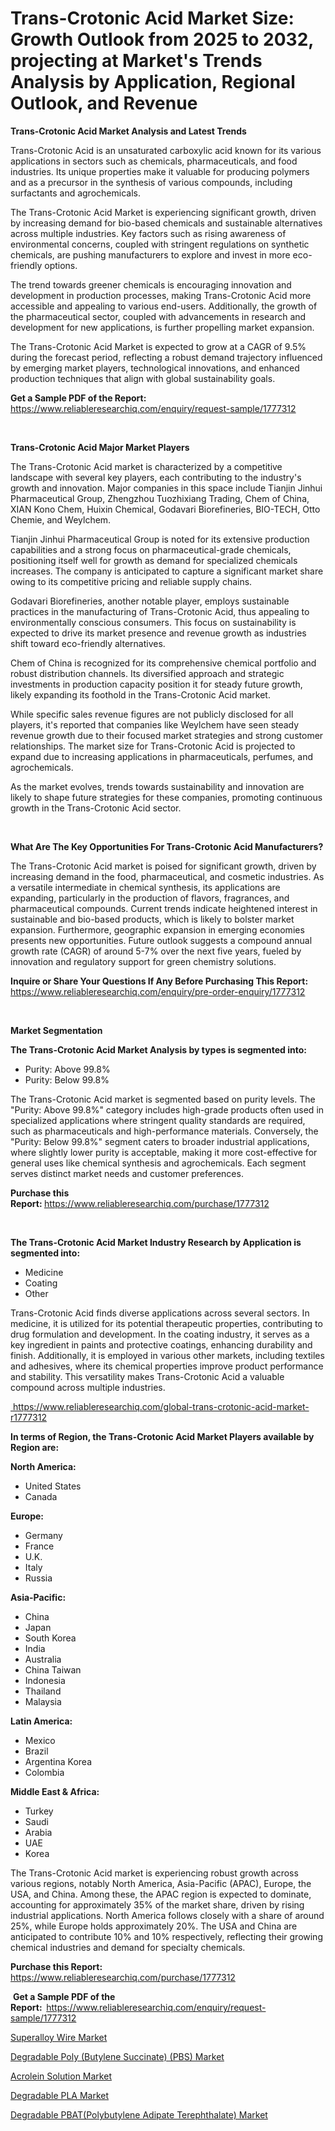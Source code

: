 <p><h1>Trans-Crotonic Acid Market Size: Growth Outlook from 2025 to 2032, projecting at Market's Trends Analysis by Application, Regional Outlook, and Revenue</h1></p><p><strong>Trans-Crotonic Acid Market Analysis and Latest Trends</strong></p>
<p><p>Trans-Crotonic Acid is an unsaturated carboxylic acid known for its various applications in sectors such as chemicals, pharmaceuticals, and food industries. Its unique properties make it valuable for producing polymers and as a precursor in the synthesis of various compounds, including surfactants and agrochemicals. </p><p>The Trans-Crotonic Acid Market is experiencing significant growth, driven by increasing demand for bio-based chemicals and sustainable alternatives across multiple industries. Key factors such as rising awareness of environmental concerns, coupled with stringent regulations on synthetic chemicals, are pushing manufacturers to explore and invest in more eco-friendly options. </p><p>The trend towards greener chemicals is encouraging innovation and development in production processes, making Trans-Crotonic Acid more accessible and appealing to various end-users. Additionally, the growth of the pharmaceutical sector, coupled with advancements in research and development for new applications, is further propelling market expansion. </p><p>The Trans-Crotonic Acid Market is expected to grow at a CAGR of 9.5% during the forecast period, reflecting a robust demand trajectory influenced by emerging market players, technological innovations, and enhanced production techniques that align with global sustainability goals.</p></p>
<p><strong>Get a Sample PDF of the Report:&nbsp;</strong> <a href="https://www.reliableresearchiq.com/enquiry/request-sample/1777312?utm_campaign=1121&utm_medium=2&utm_source=Github&utm_content=ia&utm_term=02022025&utm_id=trans-crotonic-acid">https://www.reliableresearchiq.com/enquiry/request-sample/1777312</a></p>
<p>&nbsp;</p>
<p><strong>Trans-Crotonic Acid Major Market Players</strong></p>
<p><p>The Trans-Crotonic Acid market is characterized by a competitive landscape with several key players, each contributing to the industry's growth and innovation. Major companies in this space include Tianjin Jinhui Pharmaceutical Group, Zhengzhou Tuozhixiang Trading, Chem of China, XIAN Kono Chem, Huixin Chemical, Godavari Biorefineries, BIO-TECH, Otto Chemie, and Weylchem.</p><p>Tianjin Jinhui Pharmaceutical Group is noted for its extensive production capabilities and a strong focus on pharmaceutical-grade chemicals, positioning itself well for growth as demand for specialized chemicals increases. The company is anticipated to capture a significant market share owing to its competitive pricing and reliable supply chains.</p><p>Godavari Biorefineries, another notable player, employs sustainable practices in the manufacturing of Trans-Crotonic Acid, thus appealing to environmentally conscious consumers. This focus on sustainability is expected to drive its market presence and revenue growth as industries shift toward eco-friendly alternatives.</p><p>Chem of China is recognized for its comprehensive chemical portfolio and robust distribution channels. Its diversified approach and strategic investments in production capacity position it for steady future growth, likely expanding its foothold in the Trans-Crotonic Acid market.</p><p>While specific sales revenue figures are not publicly disclosed for all players, it's reported that companies like Weylchem have seen steady revenue growth due to their focused market strategies and strong customer relationships. The market size for Trans-Crotonic Acid is projected to expand due to increasing applications in pharmaceuticals, perfumes, and agrochemicals.</p><p>As the market evolves, trends towards sustainability and innovation are likely to shape future strategies for these companies, promoting continuous growth in the Trans-Crotonic Acid sector.</p></p>
<p>&nbsp;</p>
<p><strong>What Are The Key Opportunities For Trans-Crotonic Acid Manufacturers?</strong></p>
<p><p>The Trans-Crotonic Acid market is poised for significant growth, driven by increasing demand in the food, pharmaceutical, and cosmetic industries. As a versatile intermediate in chemical synthesis, its applications are expanding, particularly in the production of flavors, fragrances, and pharmaceutical compounds. Current trends indicate heightened interest in sustainable and bio-based products, which is likely to bolster market expansion. Furthermore, geographic expansion in emerging economies presents new opportunities. Future outlook suggests a compound annual growth rate (CAGR) of around 5-7% over the next five years, fueled by innovation and regulatory support for green chemistry solutions.</p></p>
<p><strong>Inquire or Share Your Questions If Any Before Purchasing This Report:</strong> <a href="https://www.reliableresearchiq.com/enquiry/pre-order-enquiry/1777312?utm_campaign=1121&utm_medium=2&utm_source=Github&utm_content=ia&utm_term=02022025&utm_id=trans-crotonic-acid">https://www.reliableresearchiq.com/enquiry/pre-order-enquiry/1777312</a></p>
<p>&nbsp;</p>
<p><strong>Market Segmentation</strong></p>
<p><strong>The Trans-Crotonic Acid Market Analysis by types is segmented into:</strong></p>
<p><ul><li>Purity: Above 99.8%</li><li>Purity: Below 99.8%</li></ul></p>
<p><p>The Trans-Crotonic Acid market is segmented based on purity levels. The "Purity: Above 99.8%" category includes high-grade products often used in specialized applications where stringent quality standards are required, such as pharmaceuticals and high-performance materials. Conversely, the "Purity: Below 99.8%" segment caters to broader industrial applications, where slightly lower purity is acceptable, making it more cost-effective for general uses like chemical synthesis and agrochemicals. Each segment serves distinct market needs and customer preferences.</p></p>
<p><strong>Purchase this Report:&nbsp;</strong><a href="https://www.reliableresearchiq.com/purchase/1777312?utm_campaign=1121&utm_medium=2&utm_source=Github&utm_content=ia&utm_term=02022025&utm_id=trans-crotonic-acid">https://www.reliableresearchiq.com/purchase/1777312</a></p>
<p>&nbsp;</p>
<p><strong>The Trans-Crotonic Acid Market Industry Research by Application is segmented into:</strong></p>
<p><ul><li>Medicine</li><li>Coating</li><li>Other</li></ul></p>
<p><p>Trans-Crotonic Acid finds diverse applications across several sectors. In medicine, it is utilized for its potential therapeutic properties, contributing to drug formulation and development. In the coating industry, it serves as a key ingredient in paints and protective coatings, enhancing durability and finish. Additionally, it is employed in various other markets, including textiles and adhesives, where its chemical properties improve product performance and stability. This versatility makes Trans-Crotonic Acid a valuable compound across multiple industries.</p></p>
<p><a href="https://www.reliableresearchiq.com/global-trans-crotonic-acid-market-r1777312?utm_campaign=1121&utm_medium=2&utm_source=Github&utm_content=ia&utm_term=02022025&utm_id=trans-crotonic-acid">&nbsp;https://www.reliableresearchiq.com/global-trans-crotonic-acid-market-r1777312</a></p>
<p><strong>In terms of Region, the Trans-Crotonic Acid Market Players available by Region are:</strong></p>
<p>
    <p> <strong> North America: </strong>
        <ul>
            <li>United States</li>
            <li>Canada</li>
        </ul>
        </p> 
    <p> <strong> Europe: </strong>
        <ul>
            <li>Germany</li>
            <li>France</li>
            <li>U.K.</li>
            <li>Italy</li>
            <li>Russia</li>
        </ul>
        </p> 
    <p> <strong> Asia-Pacific: </strong>
        <ul>
            <li>China</li>
            <li>Japan</li>
            <li>South Korea</li>
            <li>India</li>
            <li>Australia</li>
            <li>China Taiwan</li>
            <li>Indonesia</li>
            <li>Thailand</li>
            <li>Malaysia</li>
        </ul>
        </p> 
    <p> <strong> Latin America: </strong>
        <ul>
            <li>Mexico</li>
            <li>Brazil</li>
            <li>Argentina Korea</li>
            <li>Colombia</li>
        </ul>
        </p> 
    <p> <strong> Middle East & Africa: </strong>
        <ul>
            <li>Turkey</li>
            <li>Saudi</li>
            <li>Arabia</li>
            <li>UAE</li>
            <li>Korea</li>
        </ul>
    </p>
    </p>
<p><p>The Trans-Crotonic Acid market is experiencing robust growth across various regions, notably North America, Asia-Pacific (APAC), Europe, the USA, and China. Among these, the APAC region is expected to dominate, accounting for approximately 35% of the market share, driven by rising industrial applications. North America follows closely with a share of around 25%, while Europe holds approximately 20%. The USA and China are anticipated to contribute 10% and 10% respectively, reflecting their growing chemical industries and demand for specialty chemicals.</p></p>
<p><strong>Purchase this Report: </strong><a href="https://www.reliableresearchiq.com/purchase/1777312?utm_campaign=1121&utm_medium=2&utm_source=Github&utm_content=ia&utm_term=02022025&utm_id=trans-crotonic-acid">https://www.reliableresearchiq.com/purchase/1777312</a></p>
<p>&nbsp;<strong>Get a Sample PDF of the Report:&nbsp;&nbsp;</strong><a href="https://www.reliableresearchiq.com/enquiry/request-sample/1777312?utm_campaign=1121&utm_medium=2&utm_source=Github&utm_content=ia&utm_term=02022025&utm_id=trans-crotonic-acid">https://www.reliableresearchiq.com/enquiry/request-sample/1777312</a></p>
<p><strong></strong></p>
<p><p><a href="https://github.com/nkbaroga/Market-Research-Report-List-1/blob/main/superalloy-wire-market.md?utm_campaign=1121&utm_medium=2&utm_source=Github&utm_content=ia&utm_term=02022025&utm_id=trans-crotonic-acid">Superalloy Wire Market</a></p><p><a href="https://github.com/ritooesiaba/Market-Research-Report-List-1/blob/main/degradable-poly-butylene-succinate-pbs-market.md?utm_campaign=1121&utm_medium=2&utm_source=Github&utm_content=ia&utm_term=02022025&utm_id=trans-crotonic-acid">Degradable Poly (Butylene Succinate) (PBS) Market</a></p><p><a href="https://github.com/elvutedipela/Market-Research-Report-List-1/blob/main/acrolein-solution-market.md?utm_campaign=1121&utm_medium=2&utm_source=Github&utm_content=ia&utm_term=02022025&utm_id=trans-crotonic-acid">Acrolein Solution Market</a></p><p><a href="https://github.com/sponsumelo/Market-Research-Report-List-1/blob/main/degradable-pla-market.md?utm_campaign=1121&utm_medium=2&utm_source=Github&utm_content=ia&utm_term=02022025&utm_id=trans-crotonic-acid">Degradable PLA Market</a></p><p><a href="https://github.com/sawrovpipolo/Market-Research-Report-List-1/blob/main/degradable-pbatpolybutylene-adipate-terephthalate-market.md?utm_campaign=1121&utm_medium=2&utm_source=Github&utm_content=ia&utm_term=02022025&utm_id=trans-crotonic-acid">Degradable PBAT(Polybutylene Adipate Terephthalate) Market</a></p></p>